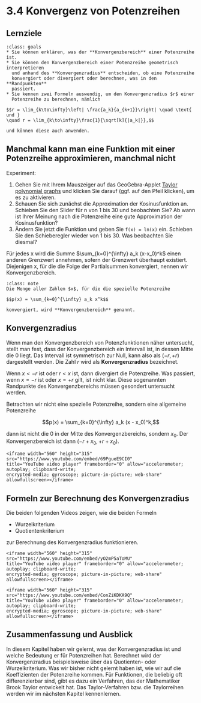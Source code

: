 # 3.4 Konvergenz von Potenzreihen

## Lernziele

```{admonition} Lernziele
:class: goals
* Sie können erklären, was der **Konvergenzbereich** einer Potenzreihe ist.
* Sie können den Konvergenzbereich einer Potenzreihe geometrisch interpretieren
  und anhand des **Konvergenzradius** entscheiden, ob eine Potenzreihe
  konvergiert oder divergiert oder berechnen, was in den **Randpunkten**
  passiert.
* Sie kennen zwei Formeln auswendig, um den Konvergenzradius $r$ einer
  Potenzreihe zu berechnen, nämlich

$$r = \lim_{k\to\infty}\left| \frac{a_k}{a_{k+1}}\right| \quad \text{ und } 
\quad r = \lim_{k\to\infty}\frac{1}{\sqrt[k]{|a_k|}},$$

und können diese auch anwenden. 
```

## Manchmal kann man eine Funktion mit einer Potenzreihe approximieren, manchmal nicht

Experiment:

1. Gehen Sie mit Ihrem Mauszeiger auf das GeoGebra-Applet [Taylor polynomial
   graphs](https://www.geogebra.org/m/s9SkCsvC) und klicken Sie darauf (ggf. auf
   den Pfeil klicken), um es zu aktivieren.
2. Schauen Sie sich zunächst die Approximation der Kosinusfunktion an. Schieben
   Sie den Slider für n von 1 bis 30 und beobachten Sie? Ab wann ist Ihrer
   Meinung nach die Potenzreihe eine gute Approximation der Kosinusfunktion?
3. Ändern Sie jetzt die Funktion und geben Sie `f(x) = ln(x)` ein. Schieben Sie
   den Schieberegler wieder von 1 bis 30. Was beobachten Sie diesmal?

Für jedes x wird die Summe $\sum_{k=0}^{\infty} a_k (x-x_0)^k$ einen anderen
Grenzwert annehmen, sofern der Grenzwert überhaupt existiert. Diejenigen x, für
die die Folge der Partialsummen konvergiert, nennen wir Konvergenzbereich.

```{admonition} Was ist ... der Konvergenzbereich einer Potenzreihe?
:class: note
Die Menge aller Zahlen $x$, für die die spezielle Potenzreihe

$$p(x) = \sum_{k=0}^{\infty} a_k x^k$$

konvergiert, wird **Konvergenzbereich** genannt.
```

## Konvergenzradius

Wenn man den Konvergenzbereich von Potenzfunktionen näher untersucht, stellt man
fest, dass der Konvergenzbereich ein Intervall ist, in dessen Mitte die 0 liegt.
Das Intervall ist symmetrisch zur Null, kann also als $(-r, +r)$ dargestellt
werden. Die Zahl $r$ wird als **Konvergenzradius** bezeichnet.

Wenn $x < -r$ ist oder $r < x$ ist, dann divergiert die Potenzreihe. Was
passiert, wenn $x = -r$ ist oder $x = +r$ gilt, ist nicht klar. Diese
sogenannten Randpunkte des Konvergenzbereichs müssen gesondert untersucht
werden.

Betrachten wir nicht eine spezielle Potenzreihe, sondern eine allgemeine
Potenzreihe

$$p(x) = \sum_{k=0}^{\infty} a_k (x - x_0)^k,$$

dann ist nicht die 0 in der Mitte des Konvergenzbereichs, sondern $x_0$. Der
Konvergenzbereich ist dann $(-r + x_0, +r + x_0)$.

```{dropdown} Video "Konvergenzradius" von Prof. Hoever
<iframe width="560" height="315" src="https://www.youtube.com/embed/69PgueE9CI0"
title="YouTube video player" frameborder="0" allow="accelerometer; autoplay; clipboard-write;
encrypted-media; gyroscope; picture-in-picture; web-share" allowfullscreen></iframe>
```

## Formeln zur Berechnung des Konvergenzradius

Die beiden folgenden Videos zeigen, wie die beiden Formeln

* Wurzelkriterium
* Quotientenkriterium
  
zur Berechnung des Konvergenzradius funktionieren.

```{dropdown} Video "Wurzel-Formel bei Konvergenzradius" von Prof. Hoever
<iframe width="560" height="315" src="https://www.youtube.com/embed/yO2mP5aToMU"
title="YouTube video player" frameborder="0" allow="accelerometer; autoplay; clipboard-write;
encrypted-media; gyroscope; picture-in-picture; web-share" allowfullscreen></iframe>
```

```{dropdown} Video "Quotienten-Formel bei Konvergenzradius" von Prof. Hoever
<iframe width="560" height="315" src="https://www.youtube.com/embed/ConZiKDKA9Q"
title="YouTube video player" frameborder="0" allow="accelerometer; autoplay; clipboard-write;
encrypted-media; gyroscope; picture-in-picture; web-share" allowfullscreen></iframe>
```

## Zusammenfassung und Ausblick

In diesem Kapitel haben wir gelernt, was der Konvergenzradius ist und welche
Bedeutung er für Potenzreihen hat. Berechnet wird der Konvergenzradius
beispielsweise über das Quotienten- oder Wurzelkriterium. Was wir bisher nicht
gelernt haben ist, wie wir auf die Koeffizienten der Potenzreihe kommen. Für
Funktionen, die beliebig oft differenzierbar sind, gibt es dazu ein Verfahren,
das der Mathematiker Brook Taylor entwickelt hat. Das Taylor-Verfahren bzw. die
Taylorreihen werden wir im nächsten Kapitel kennenlernen.
